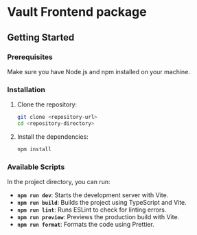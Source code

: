 # Vault Frontend package

## Getting Started

### Prerequisites

Make sure you have Node.js and npm installed on your machine.

### Installation

1. Clone the repository:

   ```sh
   git clone <repository-url>
   cd <repository-directory>
   ```

2. Install the dependencies:
   ```sh
   npm install
   ```

### Available Scripts

In the project directory, you can run:

- **`npm run dev`**: Starts the development server with Vite.
- **`npm run build`**: Builds the project using TypeScript and Vite.
- **`npm run lint`**: Runs ESLint to check for linting errors.
- **`npm run preview`**: Previews the production build with Vite.
- **`npm run format`**: Formats the code using Prettier.
